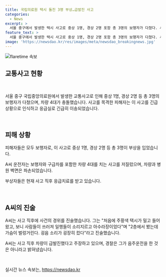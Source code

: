 ```yaml
---
title: 국립의료원 택시 돌진 3명 부상…급발진 사고
categories:
  - News
excerpt: >
  서울 중구에서 발생한 택시 사고로 중상 1명, 경상 2명 포함 총 3명의 보행자가 다쳤다. 사고를 낸 70대 운전자 A씨는 임의동행해 경찰의 조사를 받고 있다. A씨의 택시는 보행자와 차량 4대를 치고 응급실로 갔으며, 부상자들은 현재 치료를 받고 있다. A씨는 사고 직후 차량이 급발진했다고 주장하고 있으며, 경찰은 음주 여부를 확인 중이다. 사고 경위에 대한 조사가 진행 중이다.
feature_text: >
  서울 중구에서 발생한 택시 사고로 중상 1명, 경상 2명 포함 총 3명의 보행자가 다쳤다. 사고를 낸 70대 운전자 A씨는 임의동행해 경찰의 조사를 받고 있다. A씨의 택시는 보행자와 차량 4대를 치고 응급실로 갔으며, 부상자들은 현재 치료를 받고 있다. A씨는 사고 직후 차량이 급발진했다고 주장하고 있으며, 경찰은 음주 여부를 확인 중이다. 사고 경위에 대한 조사가 진행 중이다.
image: 'https://newsdao.kr/res/images/meta/newsdao_breakingnews.jpg'
---
```


<p><img src="https://newsdao.kr/res/images/meta/newsdao_breakingnews.jpg" alt="flaretime 속보" /></p>

<h2 data-ke-size="size26">교통사고 현황</h2>

<p data-ke-size="size16">&nbsp;</p>

<p>서울 중구 국립중앙의료원에서 발생한 교통사고로 인해 중상 1명, 경상 2명 등 총 3명의 보행자가 다쳤으며, 차량 4대가 충돌했습니다. 사고를 목격한 피해자는 이 사고를 긴급상황으로 인식하고 응급실로 긴급히 이송되었습니다.</p>

<p data-ke-size="size16">&nbsp;</p>

<h2 data-ke-size="size26">피해 상황</h2>

<p data-ke-size="size16">피해자들은 모두 보행자로, 이 사고로 중상 1명, 경상 2명 등 총 3명이 부상을 입었습니다.</p>

<p data-ke-size="size16">A씨 운전자는 보행자와 구급차를 포함한 차량 4대를 치는 사고를 저질렀으며, 차량과 병원 벽면은 파손되었습니다.</p>

<p data-ke-size="size16">부상자들은 현재 사고 직후 응급치료를 받고 있습니다.</p>

<p data-ke-size="size16">&nbsp;</p>

<h2 data-ke-size="size26">A씨의 진술</h2>

<p data-ke-size="size16">A씨는 사고 직후에 사건의 경위를 진술했습니다. 그는 "처음에 주황색 택시가 밀고 들어왔고, 보니 사람들이 쓰러져 일행들이 소리지르고 아수라장이었다"며 "2층에서 봤는데 가슴이 벌렁거린다. 굉음 소리가 굉장히 컸다"라고 진술했습니다.</p>

<p data-ke-size="size16">A씨는 사고 직후 차량이 급발진했다고 주장하고 있으며, 경찰은 그가 음주운전을 한 것은 아니라고 밝혀냈습니다.</p>

<p data-ke-size="size16">&nbsp;</p>
실시간 뉴스 속보는, <a href="https://newsdao.kr" rel="dofollow">https://newsdao.kr</a>


